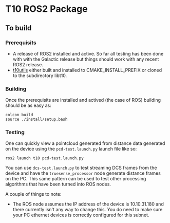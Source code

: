 # T10 ROS2 Package

## To build

### Prerequisits

- A release of ROS2 installed and active. So far all testing has been done with
  with the Galactic release but things should work with any recent ROS2 release.
- [t10utils](https://bitbucket.org/preact-tech/libt10/src/develop/) either built and installed to CMAKE_INSTALL_PREFIX or cloned to the subdirectory libt10.

### Building

Once the prerequisits are installed and actived (the case of ROS) building should be as easy as: 
```
colcon build
source ./install/setup.bash
```

### Testing

One can quickly view a pointcloud generated from distance data generated on the device using the `pcd-test.launch.py` launch file like so: 

```
ros2 launch t10 pcd-test.launch.py
```

You can use `dcs-test.launch.py` to test streaming DCS frames from the device and have the `truesense_processor` node generate distance frames
on the PC. This same pattern can be used to test other processing algorithms that have been turned into ROS nodes. 

A couple of things to note:

- The ROS node assumes the IP address of the device is 10.10.31.180 and there currently isn't any way to change this.
  You do need to make sure your PC ethernet devices is correctly configured for this subnet. 
